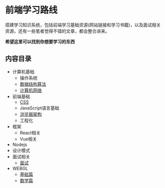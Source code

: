 # 前端学习路线

搭建学习知识系统，包括前端学习基础资源(网站链接和学习书籍)，以及面试相关资源，还有一些笔者觉得不错的文章，都会整合进来。

**希望这里可以找到你想要学习的东西**

## 内容目录

- 计算机基础
  - 操作系统
  - [数据结构算法](./src/data-structure-and-algorithm/README.md)
  - [计算机网络](./docs/net.md)
- 前端基础
  - [CSS](./src/css/README.md)
  - JavaScript语言基础
  - [浏览器架构](./docs/browser.md)
  - 工程化
- 框架
  - React相关
  - Vue相关
- Nodejs
- 设计模式
- 面试相关
  - [面试](./docs/interview_records.md)
- WEBGL
  - [基础篇](./docs/base.md)
  - [数学篇](./docs/math.md)
